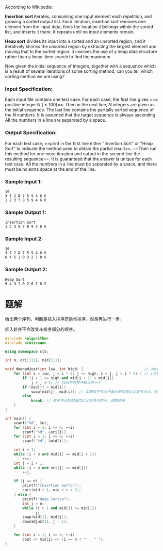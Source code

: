 According to Wikipedia:


**Insertion sort** iterates, consuming one input element each repetition, and growing a sorted output list. Each iteration, insertion sort removes one element from the input data, finds the location it belongs within the sorted list, and inserts it there. It repeats until no input elements remain.


**Heap sort** divides its input into a sorted and an unsorted region, and it iteratively shrinks the unsorted region by extracting the largest element and moving that to the sorted region. it involves the use of a heap data structure rather than a linear-time search to find the maximum.


Now given the initial sequence of integers, together with a sequence which is a result of several iterations of some sorting method, can you tell which sorting method we are using?
### Input Specification:

Each input file contains one test case. For each case, the first line gives ==a positive integer $N \ (≤100)$==. Then in the next line, $N$ integers are given as the initial sequence. The last line contains the partially sorted sequence of the $N$ numbers. It is assumed that the target sequence is always ascending. All the numbers in a line are separated by a space.
### Output Specification:


For each test case, ==print in the first line either "Insertion Sort" or "Heap Sort" to indicate the method used to obtain the partial result==. ==Then run this method for one more iteration and output in the second line the resulting sequence==. It is guaranteed that the answer is unique for each test case. All the numbers in a line must be separated by a space, and there must be no extra space at the end of the line.
### Sample Input 1:

```
10
3 1 2 8 7 5 9 4 6 0
1 2 3 7 8 5 9 4 6 0
```
### Sample Output 1:

```
Insertion Sort
1 2 3 5 7 8 9 4 6 0
```
### Sample Input 2:

```
10
3 1 2 8 7 5 9 4 6 0
6 4 5 1 0 3 2 7 8 9
```
### Sample Output 2:

```
Heap Sort
5 4 3 1 0 2 6 7 8 9
```
# 题解

给出两个序列，判断是插入排序还是堆排序，然后再进行一步。



插入排序不会改变未排序部分的顺序。
```cpp
#include <algorithm>
#include <iostream>

using namespace std;

int n, ori[111], mid[111];

void downadjust(int low, int high) {                            // 对heap数组在[low, high]范围进行调整
    for (int i = low, j = i * 2; j <= high; i = j, j = i * 2) { // i为欲调整节点，j为其左孩子节点
        if (j + 1 <= high and mid[j + 1] > mid[j])
            j = j + 1; // 找出左右孩子较大的一个
        if (mid[j] > mid[i])
            swap(mid[j], mid[i]); // 如果孩子节点中最大的权值比父亲节点大，交换最大权值的孩子节点与父亲节点
        else
            break; // 孩子节点的权值均比父亲节点的小，调整结束
    }
}

int main() {
    scanf("%d", &n);
    for (int i = 1; i <= n; ++i)
        scanf("%d", &ori[i]);
    for (int i = 1; i <= n; ++i)
        scanf("%d", &mid[i]);

    int i = 1;
    while (i < n and mid[i] <= mid[i + 1])
        ++i;
    int j = i + 1;
    while (j < n and ori[j] == mid[j])
        ++j;

    if (j == n) {
        printf("Insertion Sort\n");
        sort(mid + 1, mid + i + 2);
    } else {
        printf("Heap Sort\n");
        int j = n;
        while (j > 1 and mid[j] >= mid[1])
            --j;
        swap(mid[1], mid[j]);
        downadjust(1, j - 1);
    }

    for (int i = 1; i <= n; ++i)
        cout << mid[i] << (i == n ? "" : " ");
}
```
